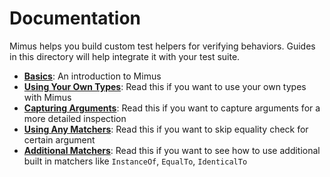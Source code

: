 # Documentation

Mimus helps you build custom test helpers for verifying behaviors. Guides in
this directory will help integrate it with your test suite.

* **[Basics](https://github.com/mimus-swift/Mimus/blob/master/Documentation/Basics.md)**: An introduction to Mimus
* **[Using Your Own Types](https://github.com/mimus-swift/Mimus/blob/master/Documentation/Using%20Your%20Own%20Types.md)**: Read this if you want to use your own types with Mimus
* **[Capturing Arguments](https://github.com/mimus-swift/Mimus/blob/master/Documentation/Capturing%20Arguments.md)**: Read this if you want to capture arguments for a more detailed inspection
* **[Using Any Matchers](https://github.com/mimus-swift/Mimus/blob/master/Documentation/Any%20Matcher.md)**: Read this if you want to skip equality check for certain argument
* **[Additional Matchers](https://github.com/mimus-swift/Mimus/blob/master/Documentation/Additional%20Matchers.md)**: Read this if you want to see how to use additional built in matchers like `InstanceOf`, `EqualTo`, `IdenticalTo`
